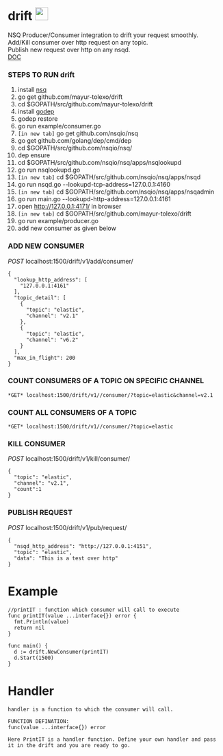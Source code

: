 # drift  <img src="https://user-images.githubusercontent.com/20511920/41496418-61a22e4c-715d-11e8-9456-3ef08a2af35d.png" width="30"/>
NSQ Producer/Consumer integration to drift your request smoothly.  
Add/Kill consumer over http request on any topic.  
Publish new request over http on any nsqd.  
[DOC](https://www.godoc.org/github.com/mayur-tolexo/drift)




### STEPS TO RUN drift
1. install [nsq](https://nsq.io/deployment/installing.html)
1. go get github.com/mayur-tolexo/drift
1. cd $GOPATH/src/github.com/mayur-tolexo/drift
1. install [godep](https://www.github.com/tools/godep)
1. godep restore
1. go run example/consumer.go
1. `[in new tab]` go get github.com/nsqio/nsq
1. go get github.com/golang/dep/cmd/dep
1. cd $GOPATH/src/github.com/nsqio/nsq/
1. dep ensure
1. cd $GOPATH/src/github.com/nsqio/nsq/apps/nsqlookupd
1. go run nsqlookupd.go
1. `[in new tab]` cd $GOPATH/src/github.com/nsqio/nsq/apps/nsqd
1. go run nsqd.go --lookupd-tcp-address=127.0.0.1:4160
1. `[in new tab]` cd $GOPATH/src/github.com/nsqio/nsq/apps/nsqadmin
1. go run main.go --lookupd-http-address=127.0.0.1:4161
1. open http://127.0.0.1:4171/ in browser
1. `[in new tab]` cd $GOPATH/src/github.com/mayur-tolexo/drift
1. go run example/producer.go
1. add new consumer as given below


### ADD NEW CONSUMER
*POST* localhost:1500/drift/v1/add/consumer/
```
{
  "lookup_http_address": [
    "127.0.0.1:4161"
  ],
  "topic_detail": [
    {
      "topic": "elastic",
      "channel": "v2.1"
    },
    {
      "topic": "elastic",
      "channel": "v6.2"
    }
  ],
  "max_in_flight": 200
}
```

### COUNT CONSUMERS OF A TOPIC ON SPECIFIC CHANNEL
```*GET* localhost:1500/drift/v1//consumer/?topic=elastic&channel=v2.1```

### COUNT ALL CONSUMERS OF A TOPIC
```*GET* localhost:1500/drift/v1//consumer/?topic=elastic```

### KILL CONSUMER
*POST* localhost:1500/drift/v1/kill/consumer/
```
{
  "topic": "elastic",
  "channel": "v2.1",
  "count":1
}
```

### PUBLISH REQUEST
*POST* localhost:1500/drift/v1/pub/request/
```
{
  "nsqd_http_address": "http://127.0.0.1:4151",
  "topic": "elastic",
  "data": "This is a test over http"
}
```


# Example
```
//printIT : function which consumer will call to execute
func printIT(value ...interface{}) error {
  fmt.Println(value)
  return nil
}

func main() {
  d := drift.NewConsumer(printIT)
  d.Start(1500)
}

```


# Handler
```
handler is a function to which the consumer will call.

FUNCTION DEFINATION:
func(value ...interface{}) error

Here PrintIT is a handler function. Define your own handler and pass it in the drift and you are ready to go.
```

